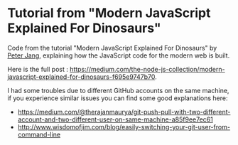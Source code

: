 # Tutorial from "Modern JavaScript Explained For Dinosaurs"
Code from the tutorial "Modern JavaScript Explained For Dinosaurs" by [Peter Jang](https://twitter.com/peterxjang), explaining how the JavaScript code for the modern web is built. 

Here is the full post : https://medium.com/the-node-js-collection/modern-javascript-explained-for-dinosaurs-f695e9747b70.

I had some troubles due to different GitHub accounts on the same machine, if you experience similar issues you can find some good explanations here:
* https://medium.com/@therajanmaurya/git-push-pull-with-two-different-account-and-two-different-user-on-same-machine-a85f9ee7ec61
* http://www.wisdomofjim.com/blog/easily-switching-your-git-user-from-command-line


